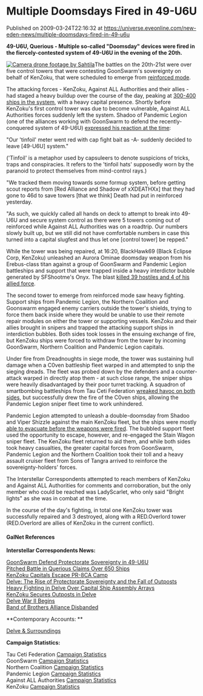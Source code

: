 # Multiple Doomsdays Fired in 49-U6U
Published on 2009-03-24T22:16:32 at https://universe.eveonline.com/new-eden-news/multiple-doomsdays-fired-in-49-u6u

**49-U6U, Querious - Multiple so-called "Doomsday" devices were fired in the fiercely-contested system of 49-U6U in the evening of the 20th.**

[![Camera drone footage by Sahtila](http://www.eve-ic.net/media/articles/2945/2945.siegethumb.png)](http://www.eve-ic.net/media/igbd/igbd.php?faction=ic&url=http%3A%2F%2Fwww.eve-ic.net%2Fmedia%2Farticles%2F2945%2F2945.siege.png)The battles on the 20th-21st were over five control towers that were contesting GoonSwarm's sovereignty on behalf of KenZoku, that were scheduled to emerge from [reinforced mode](http://www.eve-ic.net/media/igbd/igbd.php?faction=ic&url=http%3A%2F%2Fwiki.eveonline.com%2Fwiki%2FStarbase_Defense_Management%23Surviving_The_Siege%3A_Reinforced_Mode.21).

The attacking forces - KenZoku, Against ALL Authorities and their allies - had staged a heavy buildup over the course of the day, peaking at [300-400 ships in the system](http://www.eve-ic.net/media/igbd/igbd.php?faction=ic&url=http%3A%2F%2Fwww.scrapheap-challenge.com%2Fviewtopic.php%3Fp%3D787248%23787248), with a heavy capital presence. Shortly before KenZoku's first control tower was due to become vulnerable, Against ALL Authorities forces suddenly left the system. Shadoo of Pandemic Legion (one of the alliances working with GoonSwarm to defend the recently-conquered system of 49-U6U) [expressed his reaction at the time](http://www.eve-ic.net/media/igbd/igbd.php?faction=ic&url=http%3A%2F%2Fwww.scrapheap-challenge.com%2Fviewtopic.php%3Fp%3D787248%23787248):

"Our 'tinfoil' meter went red with cap fight bait as -A- suddenly decided to leave [49-U6U] system."

('Tinfoil' is a metaphor used by capsuleers to denote suspicions of tricks, traps and conspiracies. It refers to the 'tinfoil hats' supposedly worn by the paranoid to protect themselves from mind-control rays.)

"We tracked them moving towards some formup system, before getting scout reports from [Red Alliance and Shadow of xXDEATHXx] that they had gone to 46d to save towers [that we think] Death had put in reinforced yesterday.

"As such, we quickly called all hands on deck to attempt to break into 49-U6U and secure system control as there were 5 towers coming out of reinforced while Against ALL Authorities was on a roadtrip. Our numbers slowly built up, but we still did not have comfortable numbers in case this turned into a capital slugfest and thus let one [control tower] be repped."

While the tower was being repaired, at 16:20, BlackHawk69 (Black Eclipse Corp, KenZoku) unleashed an Aurora Ominae doomsday weapon from his Erebus-class titan against a group of GoonSwarm and Pandemic Legion battleships and support that were trapped inside a heavy interdictor bubble generated by SFShootme's Onyx. The blast [killed 39 hostiles and 4 of his allied force](http://www.eve-ic.net/media/igbd/igbd.php?faction=ic&url=http%3A%2F%2Fwww.killboard.net%2Fplayer%2FBlackHawk69%2Fkills%2F).

The second tower to emerge from reinforced mode saw heavy fighting. Support ships from Pandemic Legion, the Northern Coalition and Goonswarm engaged enemy carriers outside the tower's shields, trying to force them back inside where they would be unable to use their remote repair modules on either the tower or supporting vessels. KenZoku and their allies brought in snipers and trapped the attacking support ships in interdiction bubbles. Both sides took losses in the ensuing exchange of fire, but KenZoku ships were forced to withdraw from the tower by incoming GoonSwarm, Northern Coalition and Pandemic Legion capitals.

Under fire from Dreadnoughts in siege mode, the tower was sustaining hull damage when a C0ven battleship fleet warped in and attempted to snip the sieging dreads. The fleet was probed down by the defenders and a counter-attack warped in directly atop them - at such close range, the sniper ships were heavily disadvantaged by their poor turret tracking. A squadron of smartbombing battleships from Tau Ceti Federation [wreaked havoc on both sides](http://www.eve-ic.net/media/igbd/igbd.php?faction=ic&url=http%3A%2F%2Fwww.scrapheap-challenge.com%2Fviewtopic.php%3Fp%3D787248%23787248), but successfully drew the fire of the C0ven ships, allowing the Pandemic Legion sniper fleet time to work unhindered.

Pandemic Legion attempted to unleash a double-doomsday from Shadoo and Viper ShizzIe against the main KenZoku fleet, but the ships were mostly [able to evacuate before the weapons were fired](http://www.eve-ic.net/media/igbd/igbd.php?faction=ic&url=http%3A%2F%2Fwww.scrapheap-challenge.com%2Fviewtopic.php%3Fp%3D787248%23787248). The bubbled support fleet used the opportunity to escape, however, and re-engaged the Stain Wagon sniper fleet. The KenZoku fleet returned to aid them, and while both sides took heavy casualties, the greater capital forces from GoonSwarm, Pandemic Legion and the Northern Coalition took their toll and a heavy assault cruiser fleet from Sons of Tangra arrived to reinforce the sovereignty-holders' forces.

The Interstellar Correspondents attempted to reach members of KenZoku and Against ALL Authorities for comments and corroboration, but the only member who could be reached was LadyScarlet, who only said "Bright lights" as she was in combat at the time.

In the course of the day's fighting, in total one KenZoku tower was successfully repaired and 3 destroyed, along with a RED.Overlord tower (RED.Overlord are allies of KenZoku in the current conflict).

#### GalNet References

**Interstellar Correspondents News:**

[GoonSwarm Defend Protectorate Sovereignty in 49-U6U](http://www.eve-ic.net/media/igbd/igbd.php?article=2938)  
[Pitched Battle in Querious Claims Over 650 Ships](http://www.eve-ic.net/media/igbd/igbd.php?article=2928)  
[KenZoku Capitals Escape PR-8CA Camp](http://www.eve-ic.net/media/igbd/igbd.php?article=2927)  
[Delve: The Rise of Protectorate Sovereignty and the Fall of Outposts](http://www.eve-ic.net/media/igbd/igbd.php?article=2796)  
[Heavy Fighting in Delve Over Capital Ship Assembly Arrays](http://www.eve-ic.net/media/igbd/igbd.php?article=2796)  
[KenZoku Secures Outposts in Delve](http://www.eve-ic.net/media/igbd/igbd.php?article=2770)  
[Delve War II Begins](http://www.eve-ic.net/media/igbd/igbd.php?article=2749)  
[Band of Brothers Alliance Disbanded](http://www.eve-ic.net/media/igbd/igbd.php?article=2737)

**Contemporary Accounts:  **

[Delve & Surroundings](http://www.eve-ic.net/media/igbd/igbd.php?faction=ic&url=http%3A%2F%2Fwww.scrapheap-challenge.com%2Fviewtopic.php%3Ft%3D24438)

**Campaign Statistics:**

Tau Ceti Federation [Campaign Statistics](http://www.eve-ic.net/media/igbd/igbd.php?faction=ic&url=http%3A%2F%2Fkillboard.tauceti-federation.com%2F%3Fa%3Dhome)  
GoonSwarm [Campaign Statistics](http://www.eve-ic.net/media/igbd/igbd.php?faction=ic&url=http%3A%2F%2Fkillboard.goonfleet.com%2F)  
Northern Coalition [Campaign Statistics](http://www.eve-ic.net/media/igbd/igbd.php?faction=ic&url=http%3A%2F%2Fwww.northern-coalition.com%2F)  
Pandemic Legion [Campaign Statistics](http://www.eve-ic.net/media/igbd/igbd.php?faction=ic&url=https%3A%2F%2Fwww.pandemic-legion.com%2Fkillboard%2F)  
Against ALL Authorities [Campaign Statistics](http://www.eve-ic.net/media/igbd/igbd.php?faction=ic&url=http%3A%2F%2Fwww.a-kills.com%2F)  
KenZoku [Campaign Statistics](http://www.eve-ic.net/media/igbd/igbd.php?faction=ic&url=http%3A%2F%2Fwww.killboard.net%2F)

